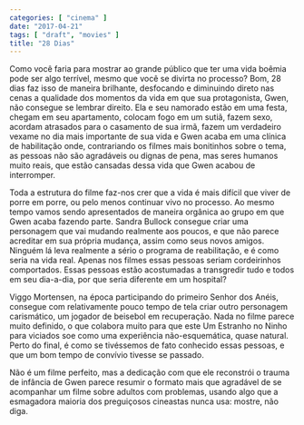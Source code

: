 ```yaml
---
categories: [ "cinema" ]
date: "2017-04-21"
tags: [ "draft", "movies" ]
title: "28 Dias"
---
```

Como você faria para mostrar ao grande público que ter uma vida boêmia pode ser algo terrível, mesmo que você se divirta no processo? Bom, 28 dias faz isso de maneira brilhante, desfocando e diminuindo direto nas cenas a qualidade dos momentos da vida em que sua protagonista, Gwen, não consegue se lembrar direito. Ela e seu namorado estão em uma festa, chegam em seu apartamento, colocam fogo em um sutiã, fazem sexo, acordam atrasados para o casamento de sua irmã, fazem um verdadeiro vexame no dia mais importante de sua vida e Gwen acaba em uma clínica de habilitação onde, contrariando os filmes mais bonitinhos sobre o tema, as pessoas não são agradáveis ou dignas de pena, mas seres humanos muito reais, que estão cansadas dessa vida que Gwen acabou de interromper.

Toda a estrutura do filme faz-nos crer que a vida é mais difícil que viver de porre em porre, ou pelo menos continuar vivo no processo. Ao mesmo tempo vamos sendo apresentados de maneira orgânica ao grupo em que Gwen acaba fazendo parte. Sandra Bullock consegue criar uma personagem que vai mudando realmente aos poucos, e que não parece acreditar em sua própria mudança, assim como seus novos amigos. Ninguém lá leva realmente a sério o programa de reabilitação, e é como seria na vida real. Apenas nos filmes essas pessoas seriam cordeirinhos comportados. Essas pessoas estão acostumadas a transgredir tudo e todos em seu dia-a-dia, por que seria diferente em um hospital?

Viggo Mortensen, na época participando do primeiro Senhor dos Anéis, consegue com relativamente pouco tempo de tela criar outro personagem carismático, um jogador de beisebol em recuperação. Nada no filme parece muito definido, o que colabora muito para que este Um Estranho no Ninho para viciados soe como uma experiência não-esquemática, quase natural. Perto do final, é como se tivéssemos de fato conhecido essas pessoas, e que um bom tempo de convívio tivesse se passado.

Não é um filme perfeito, mas a dedicação com que ele reconstrói o trauma de infância de Gwen parece resumir o formato mais que agradável de se acompanhar um filme sobre adultos com problemas, usando algo que a esmagadora maioria dos preguiçosos cineastas nunca usa: mostre, não diga.

